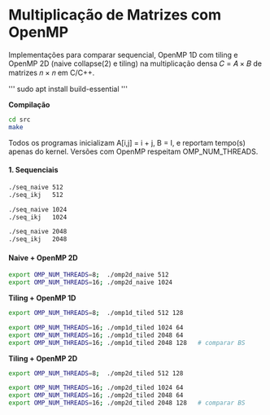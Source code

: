 # Multiplicação de Matrizes com OpenMP
Implementações para comparar sequencial, OpenMP 1D com tiling e OpenMP 2D (naive collapse(2) e tiling) na multiplicação densa 𝐶 = 𝐴 × 𝐵 de matrizes 𝑛 × 𝑛 em C/C++.

'''
sudo apt install build-essential
'''

**Compilação**  

```sh
cd src
make
```

Todos os programas inicializam A[i,j] = i + j, B = I, e reportam tempo(s) apenas do kernel.
Versões com OpenMP respeitam OMP_NUM_THREADS.

#### 1. Sequenciais

```sh
./seq_naive 512
./seq_ikj   512

./seq_naive 1024
./seq_ikj   1024

./seq_naive 2048
./seq_ikj   2048
```
#### Naive + OpenMP 2D
```sh
export OMP_NUM_THREADS=8;  ./omp2d_naive 512
export OMP_NUM_THREADS=16; ./omp2d_naive 1024
```

**Tiling + OpenMP 1D**
```sh
export OMP_NUM_THREADS=8;  ./omp1d_tiled 512 128

export OMP_NUM_THREADS=16; ./omp1d_tiled 1024 64
export OMP_NUM_THREADS=16; ./omp1d_tiled 2048 64
export OMP_NUM_THREADS=16; ./omp1d_tiled 2048 128   # comparar BS
```

**Tiling + OpenMP 2D**
```sh
export OMP_NUM_THREADS=8;  ./omp2d_tiled 512 128

export OMP_NUM_THREADS=16; ./omp2d_tiled 1024 64
export OMP_NUM_THREADS=16; ./omp2d_tiled 2048 64
export OMP_NUM_THREADS=16; ./omp2d_tiled 2048 128   # comparar BS
```
